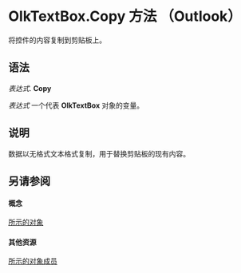 
# OlkTextBox.Copy 方法 （Outlook）

将控件的内容复制到剪贴板上。


## 语法

 _表达式_. **Copy**

 _表达式_ 一个代表 **OlkTextBox** 对象的变量。


## 说明

数据以无格式文本格式复制，用于替换剪贴板的现有内容。


## 另请参阅


#### 概念


[所示的对象](8c9438bf-e20a-2f70-90ac-097cf09594ca.md)
#### 其他资源


[所示的对象成员](f4a5f9ea-15f7-164e-d7ca-77a0842105c8.md)